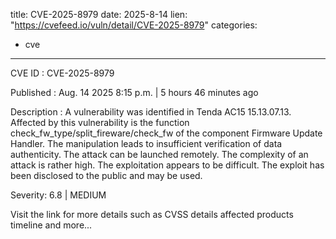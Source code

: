  
title: CVE-2025-8979
date: 2025-8-14
lien: "https://cvefeed.io/vuln/detail/CVE-2025-8979"
categories:
  - cve
---

CVE ID : CVE-2025-8979

Published :  Aug. 14
2025
8:15 p.m. | 5 hours
46 minutes ago

Description : A vulnerability was identified in Tenda AC15 15.13.07.13. Affected by this vulnerability is the function check_fw_type/split_fireware/check_fw of the component Firmware Update Handler. The manipulation leads to insufficient verification of data authenticity. The attack can be launched remotely. The complexity of an attack is rather high. The exploitation appears to be difficult. The exploit has been disclosed to the public and may be used.

Severity: 6.8 | MEDIUM

Visit the link for more details
such as CVSS details
affected products
timeline
and more...
